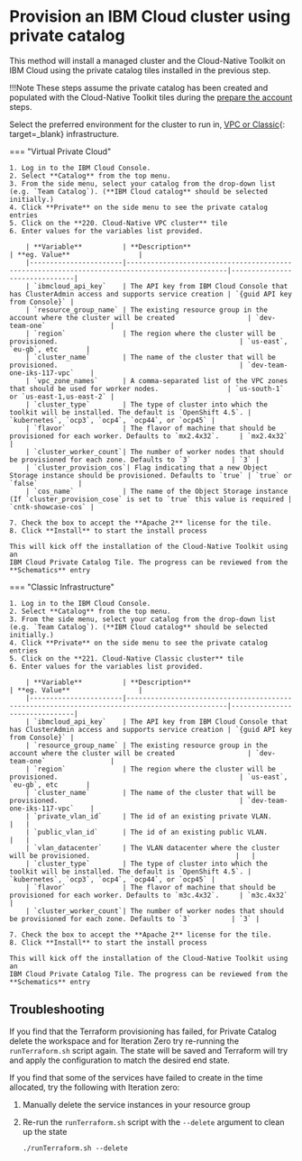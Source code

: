 # Provision an IBM Cloud cluster using private catalog

This method will install a managed cluster and the Cloud-Native Toolkit on IBM Cloud using the private catalog tiles installed in the previous step.

!!!Note
    These steps assume the private catalog has been created and populated with the Cloud-Native Toolkit tiles during the [prepare the account](/getting-started-day-0/prepare-account#3.-create-the-private-catalog) steps.

Select the preferred environment for the cluster to run in, [VPC or Classic](https://cloud.ibm.com/docs/cloud-infrastructure?topic=cloud-infrastructure-compare-infrastructure){: target=_blank} infrastructure.

=== "Virtual Private Cloud"

    1. Log in to the IBM Cloud Console.
    2. Select **Catalog** from the top menu.
    3. From the side menu, select your catalog from the drop-down list (e.g. `Team Catalog`). (**IBM Cloud catalog** should be selected initially.)
    4. Click **Private** on the side menu to see the private catalog entries
    5. Click on the **220. Cloud-Native VPC cluster** tile
    6. Enter values for the variables list provided.

        | **Variable**          | **Description**                                                                               | **eg. Value**                 |
        |-----------------------|-----------------------------------------------------------------------------------------------|-------------------------------|
        | `ibmcloud_api_key`    | The API key from IBM Cloud Console that has ClusterAdmin access and supports service creation | `{guid API key from Console}` |
        | `resource_group_name` | The existing resource group in the account where the cluster will be created                  | `dev-team-one`                |
        | `region`              | The region where the cluster will be provisioned.                                             | `us-east`, `eu-gb`, etc       |
        | `cluster_name`        | The name of the cluster that will be provisioned.                                             | `dev-team-one-iks-117-vpc`    |
        | `vpc_zone_names`      | A comma-separated list of the VPC zones that should be used for worker nodes.                 | `us-south-1` or `us-east-1,us-east-2` |
        | `cluster_type`        | The type of cluster into which the toolkit will be installed. The default is `OpenShift 4.5`. | `kubernetes`, `ocp3`, `ocp4`, `ocp44`, or `ocp45` |
        | `flavor`              | The flavor of machine that should be provisioned for each worker. Defaults to `mx2.4x32`.     | `mx2.4x32`          |
        | `cluster_worker_count`| The number of worker nodes that should be provisioned for each zone. Defaults to `3`          | `3` |
        | `cluster_provision_cos`| Flag indicating that a new Object Storage instance should be provisioned. Defaults to `true` | `true` or `false`          |
        | `cos_name`            | The name of the Object Storage instance (If `cluster_provision_cose` is set to `true` this value is required | `cntk-showcase-cos` |

    7. Check the box to accept the **Apache 2** license for the tile.
    8. Click **Install** to start the install process

    This will kick off the installation of the Cloud-Native Toolkit using an
    IBM Cloud Private Catalog Tile. The progress can be reviewed from the
    **Schematics** entry

=== "Classic Infrastructure"

    1. Log in to the IBM Cloud Console.
    2. Select **Catalog** from the top menu.
    3. From the side menu, select your catalog from the drop-down list (e.g. `Team Catalog`). (**IBM Cloud catalog** should be selected initially.)
    4. Click **Private** on the side menu to see the private catalog entries
    5. Click on the **221. Cloud-Native Classic cluster** tile
    6. Enter values for the variables list provided.

        | **Variable**          | **Description**                                                                               | **eg. Value**                 |
        |-----------------------|-----------------------------------------------------------------------------------------------|-------------------------------|
        | `ibmcloud_api_key`    | The API key from IBM Cloud Console that has ClusterAdmin access and supports service creation | `{guid API key from Console}` |
        | `resource_group_name` | The existing resource group in the account where the cluster will be created                  | `dev-team-one`                |
        | `region`              | The region where the cluster will be provisioned.                                             | `us-east`, `eu-gb`, etc       |
        | `cluster_name`        | The name of the cluster that will be provisioned.                                             | `dev-team-one-iks-117-vpc`    |
        | `private_vlan_id`     | The id of an existing private VLAN.                                                           |   |
        | `public_vlan_id`      | The id of an existing public VLAN.                                                            |   |
        | `vlan_datacenter`     | The VLAN datacenter where the cluster will be provisioned.                                    |   |
        | `cluster_type`        | The type of cluster into which the toolkit will be installed. The default is `OpenShift 4.5`. | `kubernetes`, `ocp3`, `ocp4`, `ocp44`, or `ocp45` |
        | `flavor`              | The flavor of machine that should be provisioned for each worker. Defaults to `m3c.4x32`.     | `m3c.4x32`          |
        | `cluster_worker_count`| The number of worker nodes that should be provisioned for each zone. Defaults to `3`          | `3` |

    7. Check the box to accept the **Apache 2** license for the tile.
    8. Click **Install** to start the install process

    This will kick off the installation of the Cloud-Native Toolkit using an
    IBM Cloud Private Catalog Tile. The progress can be reviewed from the
    **Schematics** entry

## Troubleshooting

If you find that the Terraform provisioning has failed, for Private Catalog delete the workspace and for Iteration Zero  try re-running the `runTerraform.sh` script again.
The state will be saved and Terraform will try and apply the configuration to match the desired end state.

If you find that some of the services have failed to create in the time allocated, try the following with Iteration zero:

1. Manually delete the service instances in your resource group
2. Re-run the `runTerraform.sh` script with the `--delete` argument to clean up the state

    ```shell
    ./runTerraform.sh --delete
    ```
